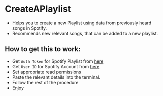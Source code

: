 # CreateAPlaylist

- Helps you to create a new Playlist using data from previously heard songs in Spotify.
- Recommends new relevant songs, that can be added to a new playlist.

## How to get this to work:
- Get `Auth Token` for Spotify Playlist from [here](https://developer.spotify.com/console/post-playlists/)
- Get `User ID` for Spotify Account from [here](https://developer.spotify.com/console/get-current-user/)
- Set appropriate read permissions
- Paste the relevant details into the terminal.
- Follow the rest of the procedure
- Enjoy
